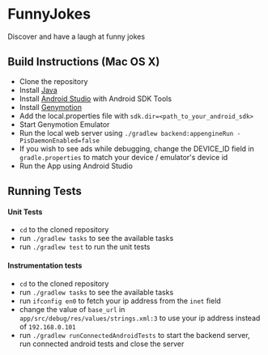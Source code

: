 FunnyJokes
==========

Discover and have a laugh at funny jokes

Build Instructions (Mac OS X)
-----------------------------

- Clone the repository
- Install [Java](https://java.com/en/download/help/download_options.xml)
- Install [Android Studio](http://developer.android.com/sdk/index.html) with Android SDK Tools
- Install [Genymotion](https://www.genymotion.com/)
- Add the local.properties file with `sdk.dir=<path_to_your_android_sdk>`
- Start Genymotion Emulator
- Run the local web server using `./gradlew backend:appengineRun -PisDaemonEnabled=false`
- If you wish to see ads while debugging, change the DEVICE_ID field in `gradle.properties`
  to match your device / emulator's device id
- Run the App using Android Studio

Running Tests
-------------

#### Unit Tests
- `cd` to the cloned repository
- run `./gradlew tasks` to see the available tasks
- run `./gradlew test` to run the unit tests

#### Instrumentation tests
- `cd` to the cloned repository
- run `./gradlew tasks` to see the available tasks
- run `ifconfig en0` to fetch your ip address from the `inet` field
- change the value of `base_url` in `app/src/debug/res/values/strings.xml:3` to use your ip address instead of `192.168.0.101`
- run `./gradlew runConnectedAndroidTests` to start the backend server, run connected android tests and close the server
